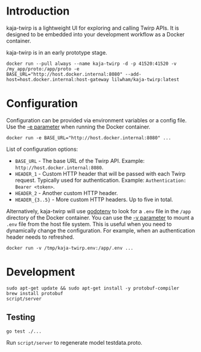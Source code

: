 # Introduction

kaja-twirp is a lightweight UI for exploring and calling Twirp APIs. It is designed to be embedded into your
development workflow as a Docker container.

kaja-twirp is in an early prototype stage.

```
docker run --pull always --name kaja-twirp -d -p 41520:41520 -v /my_app/proto:/app/proto -e BASE_URL="http://host.docker.internal:8080" --add-host=host.docker.internal:host-gateway lilwham/kaja-twirp:latest
```

# Configuration

Configuration can be provided via environment variables or a config file. Use the [-e parameter](https://docs.docker.com/engine/reference/commandline/run/#env) when running the Docker container.

```
docker run -e BASE_URL="http://host.docker.internal:8080" ...
```

List of configuration options:

* `BASE_URL` - The base URL of the Twirp API. Example: `http://host.docker.internal:8080`.
* `HEADER_1` - Custom HTTP header that will be passed with each Twirp request. Typically used for authentication. Example: `Authentication: Bearer <token>`.
* `HEADER_2` - Another custom HTTP header.
* `HEADER_{3..5}` - More custom HTTP headers. Up to five in total.

Alternatively, kaja-twirp will use [godotenv](https://github.com/joho/godotenv) to look for a `.env` file in the `/app` directory of the Docker container. You can use the [-v parameter](https://docs.docker.com/engine/reference/commandline/run/#volume) to mount a `.env` file from the host file system. This is useful when
you need to dynamically change the configuration. For example, when an authentication header needs to refreshed.

```
docker run -v /tmp/kaja-twirp.env:/app/.env ...
```

# Development

```
sudo apt-get update && sudo apt-get install -y protobuf-compiler
brew install protobuf
script/server
```

## Testing

```
go test ./...
```

Run `script/server` to regenerate model testdata.proto.